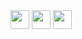 <div>
<img src="https://raw.githubusercontent.com/MartinHeinz/MartinHeinz/master/wave.gif" width="30px">

<img src="https://raw.githubusercontent.com/MartinHeinz/MartinHeinz/master/wave.gif" width="30px">

<img src="https://raw.githubusercontent.com/MartinHeinz/MartinHeinz/master/wave.gif" width="30px">

</div>

<!--
**Harivansh-coder/Harivansh-coder** is a ✨ _special_ ✨ repository because its `README.md` (this file) appears on your GitHub profile.

Here are some ideas to get you started:

- 🔭 I’m currently working on ...
- 🌱 I’m currently learning ...
- 👯 I’m looking to collaborate on ...
- 🤔 I’m looking for help with ...
- 💬 Ask me about ...
- 📫 How to reach me: ...
- 😄 Pronouns: ...
- ⚡ Fun fact: ...
-->
